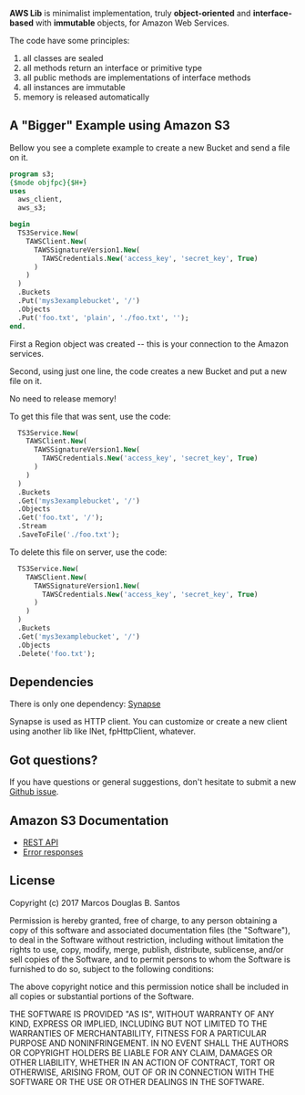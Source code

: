 **AWS Lib** is minimalist implementation, truly **object-oriented** and **interface-based** with **immutable** objects, 
for Amazon Web Services.

The code have some principles:
 1. all classes are sealed
 2. all methods return an interface or primitive type
 3. all public methods are implementations of interface methods
 4. all instances are immutable
 5. memory is released automatically 

## A "Bigger" Example using **Amazon S3**

Bellow you see a complete example to create a new Bucket and send a file on it.

``` pascal
program s3;
{$mode objfpc}{$H+}
uses
  aws_client,
  aws_s3;

begin
  TS3Service.New(
    TAWSClient.New(
      TAWSSignatureVersion1.New(
        TAWSCredentials.New('access_key', 'secret_key', True)
      )
    )
  )
  .Buckets
  .Put('mys3examplebucket', '/')
  .Objects
  .Put('foo.txt', 'plain', './foo.txt', '');
end.
```

First a Region object was created -- this is your connection to the Amazon services.

Second, using just one line, the code creates a new Bucket and put a new file on it.

No need to release memory!

To get this file that was sent, use the code:

``` pascal
  TS3Service.New(
    TAWSClient.New(
      TAWSSignatureVersion1.New(
        TAWSCredentials.New('access_key', 'secret_key', True)
      )
    )
  )
  .Buckets
  .Get('mys3examplebucket', '/')
  .Objects
  .Get('foo.txt', '/');
  .Stream
  .SaveToFile('./foo.txt');
```

To delete this file on server, use the code:

``` pascal
  TS3Service.New(
    TAWSClient.New(
      TAWSSignatureVersion1.New(
        TAWSCredentials.New('access_key', 'secret_key', True)
      )
    )
  )
  .Buckets
  .Get('mys3examplebucket', '/')
  .Objects
  .Delete('foo.txt');
```

## Dependencies 

There is only one dependency: [Synapse](http://synapse.ararat.cz/doku.php/download)

Synapse is used as HTTP client.  You can customize or create a new client using another lib like lNet, fpHttpClient, whatever.

## Got questions?

If you have questions or general suggestions, don't hesitate to submit
a new [Github issue](https://github.com/mdbs99/AWS/issues/new).

## Amazon S3 Documentation
* [REST API](http://docs.aws.amazon.com/AmazonS3/latest/API/APIRest.html)
* [Error responses](http://docs.aws.amazon.com/AmazonS3/latest/API/ErrorResponses.html)

## License

Copyright (c) 2017 Marcos Douglas B. Santos

Permission is hereby granted, free of charge, to any person obtaining a copy
of this software and associated documentation files (the "Software"), to deal
in the Software without restriction, including without limitation the rights
to use, copy, modify, merge, publish, distribute, sublicense, and/or sell
copies of the Software, and to permit persons to whom the Software is
furnished to do so, subject to the following conditions:

The above copyright notice and this permission notice shall be included in all
copies or substantial portions of the Software.

THE SOFTWARE IS PROVIDED "AS IS", WITHOUT WARRANTY OF ANY KIND, EXPRESS OR
IMPLIED, INCLUDING BUT NOT LIMITED TO THE WARRANTIES OF MERCHANTABILITY,
FITNESS FOR A PARTICULAR PURPOSE AND NONINFRINGEMENT. IN NO EVENT SHALL THE
AUTHORS OR COPYRIGHT HOLDERS BE LIABLE FOR ANY CLAIM, DAMAGES OR OTHER
LIABILITY, WHETHER IN AN ACTION OF CONTRACT, TORT OR OTHERWISE, ARISING FROM,
OUT OF OR IN CONNECTION WITH THE SOFTWARE OR THE USE OR OTHER DEALINGS IN THE
SOFTWARE.

